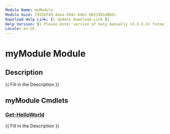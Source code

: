 ```yaml
---
Module Name: myModule
Module Guid: 2925df49-4aea-494c-b4b1-00219b1d8b5c
Download Help Link: {{ Update Download Link }}
Help Version: {{ Please enter version of help manually (X.X.X.X) format }}
Locale: en-US
---
```


# myModule Module
## Description
{{ Fill in the Description }}

## myModule Cmdlets
### [Get-HelloWorld](Get-HelloWorld.md)
{{ Fill in the Description }}

